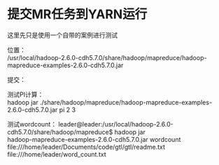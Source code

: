 # 提交MR任务到YARN运行  这里先只是使用一个自带的案例进行测试  位置：  /usr/local/hadoop-2.6.0-cdh5.7.0/share/hadoop/mapreduce/hadoop-mapreduce-examples-2.6.0-cdh5.7.0.jar  提交：  测试PI计算：  hadoop jar ./share/hadoop/mapreduce/hadoop-mapreduce-examples-2.6.0-cdh5.7.0.jar pi 2 3  测试wordcount：leader@leader:/usr/local/hadoop-2.6.0-cdh5.7.0/share/hadoop/mapreduce$ hadoop jar   hadoop-mapreduce-examples-2.6.0-cdh5.7.0.jar wordcount file:///home/leader/Documents/code/gtl/gtl/readme.txt  file:///home/leader/word_count.txt